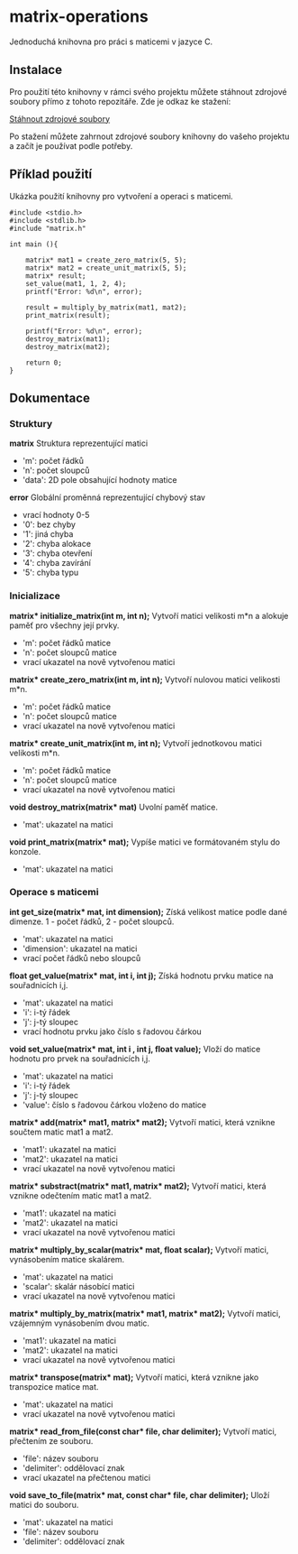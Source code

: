 # matrix-operations

Jednoduchá knihovna pro práci s maticemi v jazyce C.

## Instalace
Pro použití této knihovny v rámci svého projektu můžete stáhnout zdrojové soubory přímo z tohoto repozitáře. Zde je odkaz ke stažení:

[Stáhnout zdrojové soubory](https://github.com/NovakJakub7/matrix-operations)

Po stažení můžete zahrnout zdrojové soubory knihovny do vašeho projektu a začít je používat podle potřeby.

## Příklad použití
Ukázka použití knihovny pro vytvoření a operaci s maticemi.

```
#include <stdio.h>
#include <stdlib.h>
#include "matrix.h"

int main (){
   
    matrix* mat1 = create_zero_matrix(5, 5);
    matrix* mat2 = create_unit_matrix(5, 5);
    matrix* result;
    set_value(mat1, 1, 2, 4);
    printf("Error: %d\n", error);

    result = multiply_by_matrix(mat1, mat2);
    print_matrix(result);
    
    printf("Error: %d\n", error);
    destroy_matrix(mat1);
    destroy_matrix(mat2);
    
    return 0;
}
```

## Dokumentace

### Struktury
**matrix**
Struktura reprezentující matici
- 'm': počet řádků
- 'n': počet sloupců
- 'data': 2D pole obsahující hodnoty matice

**error**
Globální proměnná reprezentující chybový stav
- vrací hodnoty 0-5
- '0': bez chyby
- '1': jiná chyba
- '2': chyba alokace
- '3': chyba otevření
- '4': chyba zavírání
- '5': chyba typu

### Inicializace

**matrix\* initialize_matrix(int m, int n);**
Vytvoří matici velikosti m*n a alokuje paměť pro všechny její prvky.
- 'm': počet řádků matice
- 'n': počet sloupců matice
- vrací ukazatel na nově vytvořenou matici

**matrix\* create_zero_matrix(int m, int n);**
Vytvoří nulovou matici velikosti m*n.
- 'm': počet řádků matice
- 'n': počet sloupců matice
- vrací ukazatel na nově vytvořenou matici

**matrix\* create_unit_matrix(int m, int n);**
Vytvoří jednotkovou matici velikosti m*n.
- 'm': počet řádků matice
- 'n': počet sloupců matice
- vrací ukazatel na nově vytvořenou matici

**void destroy_matrix(matrix\* mat)**
Uvolní paměť matice.
- 'mat': ukazatel na matici

**void print_matrix(matrix\* mat);**
Vypíše matici ve formátovaném stylu do konzole.
- 'mat': ukazatel na matici

### Operace s maticemi

**int get_size(matrix\* mat, int dimension);**
Získá velikost matice podle dané dimenze. 1 - počet řádků, 2 - počet sloupců.
- 'mat': ukazatel na matici
- 'dimension': ukazatel na matici
- vrací počet řádků nebo sloupců

**float get_value(matrix\* mat, int i, int j);**
Získá hodnotu prvku matice na souřadnicích i,j.
- 'mat': ukazatel na matici
- 'i': i-tý řádek
- 'j': j-tý sloupec
- vrací hodnotu prvku jako číslo s řadovou čárkou

**void set_value(matrix\* mat, int i , int j, float value);**
Vloží do matice hodnotu pro prvek na souřadnicích i,j.
- 'mat': ukazatel na matici
- 'i': i-tý řádek
- 'j': j-tý sloupec
- 'value': číslo s řadovou čárkou vloženo do matice

**matrix\* add(matrix\* mat1, matrix\* mat2);**
Vytvoří matici, která vznikne součtem matic mat1 a mat2.
- 'mat1': ukazatel na matici
- 'mat2': ukazatel na matici
- vrací ukazatel na nově vytvořenou matici

**matrix\* substract(matrix\* mat1, matrix\* mat2);**
Vytvoří matici, která vznikne odečtením matic mat1 a mat2.
- 'mat1': ukazatel na matici
- 'mat2': ukazatel na matici
- vrací ukazatel na nově vytvořenou matici

**matrix\* multiply_by_scalar(matrix\* mat, float scalar);**
Vytvoří matici, vynásobením matice skalárem.
- 'mat': ukazatel na matici
- 'scalar': skalár násobící matici
- vrací ukazatel na nově vytvořenou matici

**matrix\* multiply_by_matrix(matrix\* mat1, matrix\* mat2);**
Vytvoří matici, vzájemným vynásobením dvou matic.
- 'mat1': ukazatel na matici
- 'mat2': ukazatel na matici
- vrací ukazatel na nově vytvořenou matici

**matrix\* transpose(matrix\* mat);**
Vytvoří matici, která vznikne jako transpozice matice mat.
- 'mat': ukazatel na matici
- vrací ukazatel na nově vytvořenou matici

**matrix\* read_from_file(const char\* file, char delimiter);**
Vytvoří matici, přečtením ze souboru.
- 'file': název souboru
- 'delimiter': oddělovací znak
- vrací ukazatel na přečtenou matici

**void save_to_file(matrix\* mat, const char\* file, char delimiter);**
Uloží matici do souboru.
- 'mat': ukazatel na matici
- 'file': název souboru
- 'delimiter': oddělovací znak
